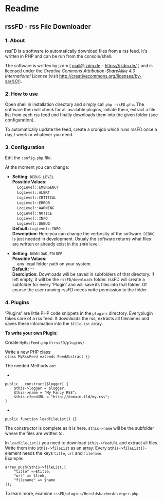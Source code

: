 # Readme #
## rssFD - rss File Downloader ##

### 1. About ###
rssFD is a software to automatically download files from a rss feed. It's written in PHP and can be run from the console/shell.

The software is written by jzdm \[ <mail@jzdm.de> - <https://jzdm.de/> \] and is licensed under the *Creative Commons Attribution-ShareAlike 4.0 International License* (visit <http://creativecommons.org/licenses/by-sa/4.0/>).

### 2. How to use ###
Open shell in installation directory and simply call `php rssFD.php`. The software then will check for all available plugins, initiate them, extract a file list from each rss feed und finally downloads them into the given folder (see configuration).

To automatically update the feed, create a cronjob which runs rssFD once a day / week or whatever you need.

### 3. Configuration ###
Edit the `config.php` file.

At the moment you can change:

* **Setting:** `DEBUG_LEVEL`  
  **Possible Values:**  
  &nbsp;&nbsp;&nbsp;&nbsp;`LogLevel::EMERGENCY`  
  &nbsp;&nbsp;&nbsp;&nbsp;`LogLevel::ALERT`  
  &nbsp;&nbsp;&nbsp;&nbsp;`LogLevel::CRITICAL`  
  &nbsp;&nbsp;&nbsp;&nbsp;`LogLevel::ERROR`  
  &nbsp;&nbsp;&nbsp;&nbsp;`LogLevel::WARNING`  
  &nbsp;&nbsp;&nbsp;&nbsp;`LogLevel::NOTICE`  
  &nbsp;&nbsp;&nbsp;&nbsp;`LogLevel::INFO`  
  &nbsp;&nbsp;&nbsp;&nbsp;`LogLevel::DEBUG`  
  **Default:** `LogLevel::INFO`  
  **Desrciption:** Here you can change the verbosity of the software. `DEBUG` is just needed in development. Usualy the software returns what files are written or already exist in the `INFO` level.

* **Setting:** `DOWNLOAD_FOLDER`  
  **Possible Values:**  
  &nbsp;&nbsp;&nbsp;&nbsp;any legal folder path on your system.  
  **Default:** `""`  
  **Desrciption:** Downloads will be saved in subfolders of that directory. If left empty, it will be the `rssFD/downloads` folder. rssFD will create a subfolder for every 'Plugin' and will save its files into that folder.  Of course the user running rssFD needs write permission to the folder. 

### 4. Plugins ###
'Plugins' are little PHP code snippets in the `plugins` directory. Everyplugin takes care of a rss feed. It downloads the rss, extracts all filenames and saves these information into the `$fileList` array.

**To write your own Plugin:**  

Create `MyRssFeed.php` in `rssFD/plugins/`.

Write a new PHP class:  
`class MyRssFeed extends FeedAbstract {}`

The needed Methods are

-
```
public __construct($logger) {  
	$this->logger = $logger;  
	$this->name = "My Fancy RSS";  
	$this->feedURL = "http://domain.tld/my.rss";  
}
```
-
```
public function loadFileList() {}
```

The constructor is complete as it is here. `$this->name` will be the subfolder where the files are written to.

In `loadFileList()` you need to download `$this->feedURL` and extract all files. Write them into `$this->fileList` as an array. Every `$this->fileList[]`-element needs the keys `title`, `url` and `filename`.  
Example:  
```
array_push($this->fileList,[  
	"title" =>$title,  
	"url" => $link,  
	"filename" => $name  
]);
```

To learn more, examine `rssFD/plugins/HeroldsbacherAnzeiger.php`.